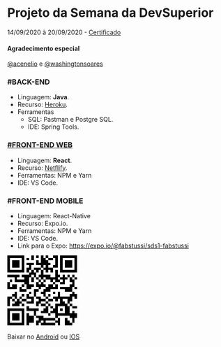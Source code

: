 # Projeto da Semana da DevSuperior 
14/09/2020 à 20/09/2020 - [Certificado](https://learn.devsuperior.com/certificados/043072SDS1)

#### **Agradecimento especial**
[@acenelio](https://github.com/acenelio) e [@washingtonsoares](https://github.com/washingtonsoares)

### #BACK-END
* Linguagem: **Java**.
* Recurso: [Heroku](https://heroku.com).
* Ferramentas
	* SQL: Pastman e Postgre SQL.
	* IDE: Spring Tools.

### [#FRONT-END WEB](https://sds1-fabstussi.netlify.app)
* Linguagem: **React**.
* Recurso: [Netflify](https://netlify.com).
* Ferramentas: NPM e Yarn
* IDE: VS Code.

### #FRONT-END MOBILE
* Linguagem: React-Native
* Recurso: Expo.io.
* Ferramentas: NPM e Yarn
* IDE: VS Code.
* Link para o Expo: <https://expo.io/@fabstussi/sds1-fabstussi>

![](https://github.com/fabstussi/dspesquisa/blob/master/QRCode.png)

Baixar no [Android](https://play.google.com/store/apps/details?id=host.exp.exponent&referrer=www) ou [IOS](https://apps.apple.com/app/apple-store/id982107779)

